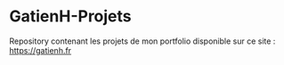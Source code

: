 # GatienH-Projets
Repository contenant les projets de mon portfolio disponible sur ce site :
https://gatienh.fr